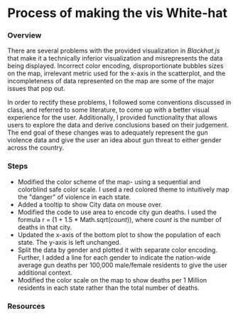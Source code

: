 # Process of making the vis White-hat

### Overview
There are several problems with the provided visualization in _Blackhat.js_ that make it a technically inferior visualization and misrepresents the data being displayed. Incorrect color encoding, disproportionate bubbles sizes on the map, irrelevant metric used for the x-axis in the scatterplot, and the incompleteness of data represented on the map are some of the major issues that pop out.

In order to rectify these problems, I followed some conventions discussed in class, and referred to some literature, to come up with a better visual experience for the user. Additionally, I provided functionality that allows users to explore the data and derive conclusions based on their judgement. The end goal of these changes was to adequately represent the gun violence data and give the user an idea about gun threat to either gender across the country.

### Steps

- Modified the color scheme of the map- using a sequential and colorblind safe color scale. I used a red colored theme to intuitively map the "danger" of violence in each state.
- Added a tooltip to show City data on mouse over.
- Modified the code to use area to encode city gun deaths. I used the formula r = (1 + 1.5 * Math.sqrt(_count_)), where _count_ is the number of deaths in that city.
- Updated the x-axis of the bottom plot to show the population of each state. The y-axis is left unchanged.
- Split the data by gender and plotted it with separate color encoding. Further, I added a line for each gender to indicate the nation-wide average gun deaths per 100,000 male/female residents to give the user additional context.
- Modified the color scale on the map to show deaths per 1 Million residents in each state rather than the total number of deaths.

### Resources

